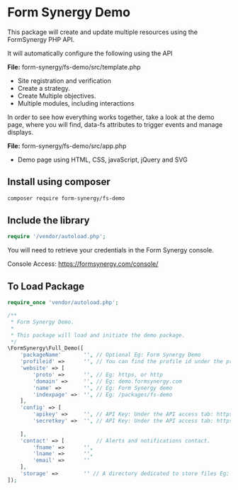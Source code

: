 # Form Synergy Demo

This package will create and update multiple resources using the FormSynergy PHP API.

It will automatically configure the following using the API

<strong>File:</strong> form-synergy/fs-demo/src/template.php 

- Site registration and verification
- Create a strategy.
- Create Multiple objectives.
- Multiple modules, including interactions
 
In order to see how everything works together, take a look at the demo page, where you will find, data-fs attributes to trigger events and manage displays.

<strong>File:</strong> form-synergy/fs-demo/src/app.php  

- Demo page using HTML, CSS, javaScript, jQuery and SVG 

## Install using composer
```bash
composer require form-synergy/fs-demo
```

## Include the library
```php
require '/vendor/autoload.php';
```

You will need to retrieve your credentials in the Form Synergy console.

Console Access: https://formsynergy.com/console/


## To Load Package

```PHP
require_once 'vendor/autoload.php';

/**
 * Form Synergy Demo.
 * 
 * This package will load and initiate the demo package.
 */
\FormSynergy\Full_Demo([
    'packageName'       '', // Optional Eg: Form Synergy Demo
    'profileid' =>      '', // You can find the profile id under the profile tab: https://formsynergy.com/console/
    'website' => [
        'proto' =>      '', // Eg: https, or http
        'domain' =>     '', // Eg: demo.formsynergy.com
        'name' =>       '', // Eg: Form Synergy demo
        'indexpage' =>  '', // Eg: /packages/fs-demo
    ],
    'config' => [
        'apikey' =>     '', // API Key: Under the API access tab: https://formsynergy.com/console/
        'secretkey' =>  '', // API Key: Under the API access tab: https://formsynergy.com/console/
        
    ],
    'contact' => [          // Alerts and notifications contact.
        'fname' =>      '', 
        'lname' =>      '',
        'email' =>      ''
    ],
    'storage' =>        '' // A directory dedicated to store files Eg: __DIR__
]);
```